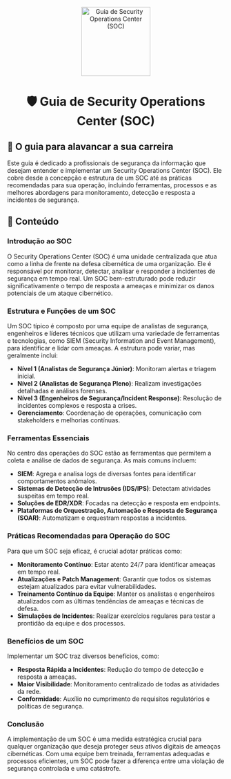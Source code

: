 <p align="center">
  <a href="https://www.scnsoft.com/blog-pictures/infrastructure/noc.png">
    <img src="./images/guia.png" alt="Guia de Security Operations Center (SOC)" width="160" height="160">
  </a>
  <h1 align="center">🛡️ Guia de Security Operations Center (SOC)</h1>
</p>

## :dart: O guia para alavancar a sua carreira

Este guia é dedicado a profissionais de segurança da informação que desejam entender e implementar um Security Operations Center (SOC). Ele cobre desde a concepção e estrutura de um SOC até as práticas recomendadas para sua operação, incluindo ferramentas, processos e as melhores abordagens para monitoramento, detecção e resposta a incidentes de segurança.

## :dart: Conteúdo

### Introdução ao SOC
O Security Operations Center (SOC) é uma unidade centralizada que atua como a linha de frente na defesa cibernética de uma organização. Ele é responsável por monitorar, detectar, analisar e responder a incidentes de segurança em tempo real. Um SOC bem-estruturado pode reduzir significativamente o tempo de resposta a ameaças e minimizar os danos potenciais de um ataque cibernético.

### Estrutura e Funções de um SOC
Um SOC típico é composto por uma equipe de analistas de segurança, engenheiros e líderes técnicos que utilizam uma variedade de ferramentas e tecnologias, como SIEM (Security Information and Event Management), para identificar e lidar com ameaças. A estrutura pode variar, mas geralmente inclui:

- **Nível 1 (Analistas de Segurança Júnior)**: Monitoram alertas e triagem inicial.
- **Nível 2 (Analistas de Segurança Pleno)**: Realizam investigações detalhadas e análises forenses.
- **Nível 3 (Engenheiros de Segurança/Incident Response)**: Resolução de incidentes complexos e resposta a crises.
- **Gerenciamento**: Coordenação de operações, comunicação com stakeholders e melhorias contínuas.

### Ferramentas Essenciais
No centro das operações do SOC estão as ferramentas que permitem a coleta e análise de dados de segurança. As mais comuns incluem:

- **SIEM**: Agrega e analisa logs de diversas fontes para identificar comportamentos anômalos.
- **Sistemas de Detecção de Intrusões (IDS/IPS)**: Detectam atividades suspeitas em tempo real.
- **Soluções de EDR/XDR**: Focadas na detecção e resposta em endpoints.
- **Plataformas de Orquestração, Automação e Resposta de Segurança (SOAR)**: Automatizam e orquestram respostas a incidentes.

### Práticas Recomendadas para Operação do SOC
Para que um SOC seja eficaz, é crucial adotar práticas como:

- **Monitoramento Contínuo**: Estar atento 24/7 para identificar ameaças em tempo real.
- **Atualizações e Patch Management**: Garantir que todos os sistemas estejam atualizados para evitar vulnerabilidades.
- **Treinamento Contínuo da Equipe**: Manter os analistas e engenheiros atualizados com as últimas tendências de ameaças e técnicas de defesa.
- **Simulações de Incidentes**: Realizar exercícios regulares para testar a prontidão da equipe e dos processos.

### Benefícios de um SOC
Implementar um SOC traz diversos benefícios, como:

- **Resposta Rápida a Incidentes**: Redução do tempo de detecção e resposta a ameaças.
- **Maior Visibilidade**: Monitoramento centralizado de todas as atividades da rede.
- **Conformidade**: Auxílio no cumprimento de requisitos regulatórios e políticas de segurança.

### Conclusão
A implementação de um SOC é uma medida estratégica crucial para qualquer organização que deseja proteger seus ativos digitais de ameaças cibernéticas. Com uma equipe bem treinada, ferramentas adequadas e processos eficientes, um SOC pode fazer a diferença entre uma violação de segurança controlada e uma catástrofe.

